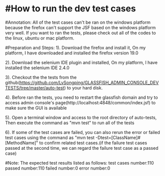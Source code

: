 #How to run the dev test cases
================================
#Annotation: 
All of the test cases can't be ran on the windows platform because 
the firefox can't support the JSF based on the windows platform very well.
If you want to ran the tests, please check out all of the codes to the linux, ubuntu or
mac platform.

#Preparation and Steps:
1). Download the firefox and install it, On my platform, I have downloaded and installed 
the firefox version 19.0

2). Download the selenium IDE plugin and installed, On my platform, I have installed the 
selenium IDE 2.4.0

3). Checkout the the tests from the github(https://github.com/LvSongping/GLASSFISH_ADMIN_CONSOLE_DEVTESTS/tree/master/auto-test) 
to your hard disk.

4). Before ran the tests, you need to restart the glassfish domain and try to access admin console's page(http://localhost:4848/common/index.jsf) 
to make sure the GUI is available

5). Open a terminal window and access to the root directory of auto-tests, Then execute the command 
as "mvn test" to run all of the tests

6). If some of the test cases are failed, you can also rerun the error or failed test cases 
using the command as "mvn test -Dtest=[ClassName]#[MethodName]" to confirm related test 
cases.(if the failure test cases passed at the second time, we can regard the failure test 
case as a passed case)

#Note:
The expected test results listed as follows:
test cases number:110
passed number:110
failed number:0
error number:0

